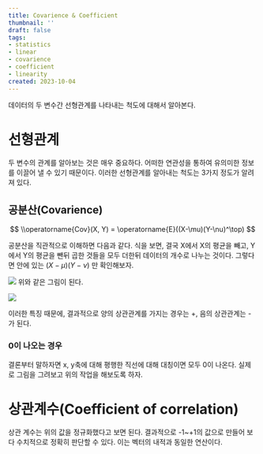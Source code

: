 ```yaml
---
title: Covarience & Coefficient
thumbnail: ''
draft: false
tags:
- statistics
- linear
- covarience
- coefficient
- linearity
created: 2023-10-04
---
```


데이터의 두 변수간 선형관계를 나타내는 척도에 대해서 알아본다.

# 선형관계

두 변수의 관계를 알아보는 것은 매우 중요하다. 어떠한 연관성을 통하여 유의미한 정보를 이끌어 낼 수 있기 때문이다. 이러한 선형관계를 알아내는 척도는 3가지 정도가 알려져 있다.

## 공분산(Covarience)

$$
\\operatorname{Cov}(X, Y) = \operatorname{E}((X-\mu)(Y-\nu)^\top)
$$

공분산을 직관적으로 이해하면 다음과 같다. 식을 보면, 결국 X에서 X의 평균을 빼고, Y에서 Y의 평균을 뺀뒤 곱한 것들을 모두 더한뒤 데이터의 개수로 나누는 것이다. 그렇다면 안에 있는 $(X-\mu)(Y-\nu)$ 만 확인해보자.

![](Pasted%20image%2020231004175954.png)
위와 같은 그림이 된다.

![](Pasted%20image%2020231004180006.png)

이러한 특징 때문에, 결과적으로 양의 상관관계를 가지는 경우는 +, 음의 상관관계는 -가 된다.

### 0이 나오는 경우

결론부터 말하자면 x, y축에 대해 평행한 직선에 대해 대칭이면 모두 0이 나온다. 실제로 그림을 그려보고 위의 작업을 해보도록 하자.

# 상관계수(Coefficient of correlation)

상관 계수는 위의 값을 정규화했다고 보면 된다. 결과적으로 -1~+1의 값으로 만들어 보다 수치적으로 정확히 판단할 수 있다. 이는 벡터의 내적과 동일한 연산이다.

